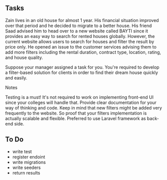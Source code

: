 ## Tasks 
Zain lives in an old house for almost 1 year. His financial situation improved over that period and he decided to migrate to a better house. His friend Saad advised him to head over to a new website called BAYTI since it provides an easy way to search for rented houses globally. However, the current website allows users to search for houses and filter the result by price only. He opened an issue to the customer services advising them to add more filters including the rental duration, contract type, location, rating, and house quality.


Suppose your manager assigned a task for you. You're required to develop a filter-based solution for clients in order to find their dream house quickly and easily.

Notes

Testing is a must!
It's not required to work on implementing front-end UI since your colleges will handle that.
Provide clear documentation for your way of thinking and code.
Keep in mind that new filters might be added very frequently to the website. So proof that your filters implementation is actually scalable and flexible.
Preferred to use Laravel framework as back-end side.


## To Do 
- write test
- register endoint 
- write migrations
- write seeders
- return results